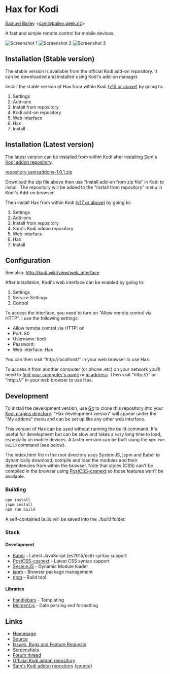 # Hax for Kodi

[Samuel Bailey](http://bailey.geek.nz) <[sam@bailey.geek.nz](mailto:sam@bailey.geek.nz)>


A fast and simple remote control for mobile devices.

![Screenshot 1](https://bytebucket.org/bailus/hax-for-kodi/raw/master/screenshots/screenshot1-small.png)
![Screenshot 2](https://bytebucket.org/bailus/hax-for-kodi/raw/master/screenshots/screenshot2-small.png)
![Screenshot 3](https://bytebucket.org/bailus/hax-for-kodi/raw/master/screenshots/screenshot3-small.png)


## Installation (Stable version)
The stable version is available from the official Kodi add-on repository. It can be downloaded and installed using Kodi's add-on manager.

Install the stable version of Hax from within Kodi [(v16 or above)](https://kodi.tv/download/) by going to:

 1. Settings
 2. Add-ons
 3. Install from repository
 4. Kodi add-on repository
 5. Web interface
 6. Hax
 7. Install


## Installation (Latest version)
The latest version can be installed from within Kodi after installing [Sam's Kodi addon repository](http://kodi.bailey.geek.nz/).

[repository.samsaddons-1.0.1.zip](https://bitbucket.org/bailus/kodi-addons/raw/master/repository.samsaddons-1.0.1.zip)

Download the zip file above then use "Install add-on from zip file" in Kodi to install. The repository will be added to the "Install from repository" menu in Kodi's Add-on browser.

Then install Hax from within Kodi [(v17 or above)](https://kodi.tv/download/) by going to:

 1. Settings
 2. Add-ons
 3. Install from repository
 4. Sam's Kodi addon repository
 5. Web interface
 6. Hax
 7. Install


## Configuration
See also: http://kodi.wiki/view/web_interface

After installation, Kodi's web interface can be enabled by going to:

 1. Settings
 2. Service Settings
 3. Control

To access the interface, you need to turn on "Allow remote control via HTTP". I use the following settings:

 - Allow remote control via HTTP: on
 - Port: 80
 - Username: kodi
 - Password: 
 - Web interface: Hax

You can then visit "http://localhost/" in your web browser to use Hax.

To access it from another computer (or phone .etc) on your network you'll need to [find your computer's name](http://its.yale.edu/how-to/article-how-find-your-computers-name) or [ip address](http://its.yale.edu/how-to/article-finding-your-ip-and-network-hardware-addresses). Then visit "http://<computer name>/" or "http://<ip address>/" in your web browser to use Hax.


## Development
To install the development version, use [Git](https://git-scm.com/) to clone this repository into your [Kodi plugins directory](http://www.htpcbeginner.com/kodi-folder-location-and-structure/). "Hax development version" will appear under the "My addons" menu and can be set up like any other web interface.

This version of Hax can be used without running the build command. It's useful for development but can be slow and takes a *very* long time to load, especially on mobile devices. A faster version can be built using the `npm run build` command (see below).

The index.html file in the root directory uses SystemJS, jspm and Babel to dynamically download, compile and load the modules and their dependencies from within the browser. Note that styles (CSS) can't be compiled in the browser using [PostCSS-cssnext](http://cssnext.io/) so those features won't be available.


### Building
```bash
npm install
jspm install
npm run build
```

A self-contained build will be saved into the ./build folder.


### Stack
#### Development
 * [Babel](https://babeljs.io/) - Latest JavaScript (es2015/es6) syntax support
 * [PostCSS-cssnext](http://cssnext.io/) - Latest CSS syntax support
 * [SystemJS](https://github.com/systemjs/systemjs) - Dynamic Module loader
 * [jspm](http://jspm.io/) - Browser package management
 * [npm](https://www.npmjs.com/) - Build tool

#### Libraries
 * [handlebars](http://handlebarsjs.com/) - Templating
 * [Moment.js](http://momentjs.com/) - Date parsing and formatting


## Links

 * [Homepage](http://bailey.geek.nz/remote)
 * [Source](https://bitbucket.org/bailus/hax-for-kodi)
 * [Issues, Bugs and Feature Requests](https://bitbucket.org/bailus/hax-for-kodi/issues)
 * [Screenshots](http://imgur.com/a/ss0uj)
 * [Forum thread](http://forum.kodi.tv/showthread.php?tid=270698)
 * [Official Kodi addon repository](http://addons.kodi.tv/show/webinterface.hax/)
 * [Sam's Kodi addon repository](http://bailey.geek.nz/) [(source)](https://bitbucket.org/bailus/kodi-addons)
